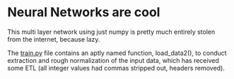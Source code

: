 # Neural Networks are cool

This multi layer network using just numpy is pretty much entirely stolen from the internet, because lazy. 

The [train.py](train.py) file contains an aptly named function, load_data2(), to conduct extraction and rough normalization of the input data, which has received some ETL (all integer values had commas stripped out, headers removed).